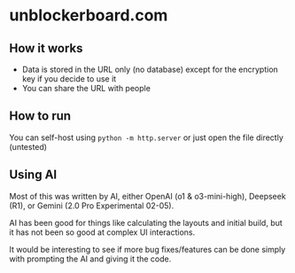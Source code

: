 # unblockerboard.com

## How it works

- Data is stored in the URL only (no database) except for the encryption key if you decide to use it
- You can share the URL with people

## How to run

You can self-host using `python -m http.server` or just open the file directly (untested)

## Using AI

Most of this was written by AI, either OpenAI (o1 & o3-mini-high), Deepseek (R1), or Gemini (2.0 Pro Experimental 02-05).

AI has been good for things like calculating the layouts and initial build, but it has not been so good at complex UI interactions.

It would be interesting to see if more bug fixes/features can be done simply with prompting the AI and giving it the code.